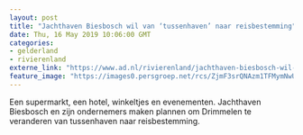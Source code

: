 ```yaml
---
layout: post
title: "Jachthaven Biesbosch wil van ‘tussenhaven’ naar reisbestemming"
date: Thu, 16 May 2019 10:06:00 GMT
categories: 
- gelderland 
- rivierenland 
externe_link: "https://www.ad.nl/rivierenland/jachthaven-biesbosch-wil-van-tussenhaven-naar-reisbestemming~ad08ad65/"
feature_image: "https://images0.persgroep.net/rcs/ZjmF3srQNAzm1TFMymNwUSbB0Cc/diocontent/143155191/_fitwidth/400/?appId=21791a8992982cd8da851550a453bd7f&quality=0.7"
---
```


Een supermarkt, een hotel, winkeltjes en evenementen. Jachthaven Biesbosch en zijn ondernemers maken plannen om Drimmelen te veranderen van tussenhaven naar reisbestemming.
